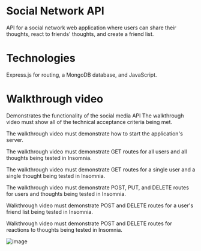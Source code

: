 # Social Network API
API for a social network web application where users can share their thoughts, react to friends' thoughts, and create a friend list.

# Technologies
Express.js for routing, a MongoDB database, and JavaScript.

# Walkthrough video
Demonstrates the functionality of the social media API 
The walkthrough video must show all of the technical acceptance criteria being met.

The walkthrough video must demonstrate how to start the application's server.

The walkthrough video must demonstrate GET routes for all users and all thoughts being tested in Insomnia.

The walkthrough video must demonstrate GET routes for a single user and a single thought being tested in Insomnia.

The walkthrough video must demonstrate POST, PUT, and DELETE routes for users and thoughts being tested in Insomnia.

Walkthrough video must demonstrate POST and DELETE routes for a user's friend list being tested in Insomnia.

Walkthrough video must demonstrate POST and DELETE routes for reactions to thoughts being tested in Insomnia.


![image](https://github.com/user-attachments/assets/c5b99354-1ae4-42cf-8418-487f0f643ace)
